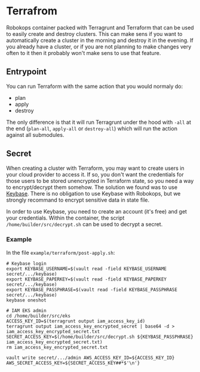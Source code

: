 # Terrafrom
Robokops container packed with Terragrunt and Terraform that can be used to easily create and destroy clusters. This can make sens if you want to automatically create a cluster in the morning and destroy it in the evening.
If you already have a cluster, or if you are not planning to make changes very often to it then it probably won't make sens to use that feature.

## Entrypoint
You can run Terraform with the same action that you would normaly do:
* plan
* apply
* destroy

The only difference is that it will run Terragrunt under the hood with `-all` at the end (`plan-all`, `apply-all` or `destroy-all`) which will run the action against all submodules.

## Secret
When creating a cluster with Terraform, you may want to create users in your cloud provider to access it. If so, you don't want the credentials for those users to be stored unencrypted in Terraform state, so you need a way to encrypt/decrypt them somehow.
The solution we found was to use [Keybase](https://keybase.io/). There is no obligation to use Keybase with Robokops, but we strongly recommand to encrypt sensitive data in state file.

In order to use Keybase, you need to create an account (it's free) and get your credentials.
Within the container, the script `/home/builder/src/decrypt.sh` can be used to decrypt a secret. 

### Example
In the file `example/terraform/post-apply.sh`:
```
# Keybase login
export KEYBASE_USERNAME=$(vault read -field KEYBASE_USERNAME secret/.../keybase)
export KEYBASE_PAPERKEY=$(vault read -field KEYBASE_PAPERKEY secret/.../keybase)
export KEYBASE_PASSPHRASE=$(vault read -field KEYBASE_PASSPHRASE secret/.../keybase)
keybase oneshot

# IAM EKS admin
cd /home/builder/src/eks
ACCESS_KEY_ID=$(terragrunt output iam_access_key_id)
terragrunt output iam_access_key_encrypted_secret | base64 -d > iam_access_key_encrypted_secret.txt
SECRET_ACCESS_KEY=$(/home/builder/src/decrypt.sh ${KEYBASE_PASSPHRASE} iam_access_key_encrypted_secret.txt)
rm iam_access_key_encrypted_secret.txt

vault write secret/.../admin AWS_ACCESS_KEY_ID=${ACCESS_KEY_ID} AWS_SECRET_ACCESS_KEY=${SECRET_ACCESS_KEY##*$'\n'}
```
